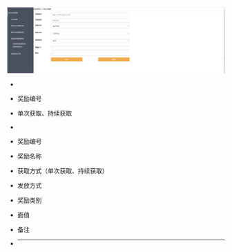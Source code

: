 ![](/assets/Q6.png)

* 
* 奖励编号

* 单次获取、持续获取

* 
* 奖励编号
* 奖励名称
* 获取方式（单次获取、持续获取）
* 发放方式
* 奖励类别
* 面值
* 备注

* ---



